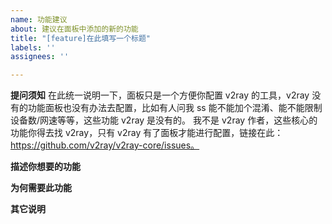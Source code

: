 ```yaml
---
name: 功能建议
about: 建议在面板中添加的新的功能
title: "[feature]在此填写一个标题"
labels: ''
assignees: ''

---
```


**提问须知**
在此统一说明一下，面板只是一个方便你配置 v2ray 的工具，v2ray 没有的功能面板也没有办法去配置，比如有人问我 ss 能不能加个混淆、能不能限制设备数/网速等等，这些功能 v2ray 是没有的。
我不是 v2ray 作者，这些核心的功能你得去找 v2ray，只有 v2ray 有了面板才能进行配置，链接在此：https://github.com/v2ray/v2ray-core/issues。


**描述你想要的功能**


**为何需要此功能**


**其它说明**
